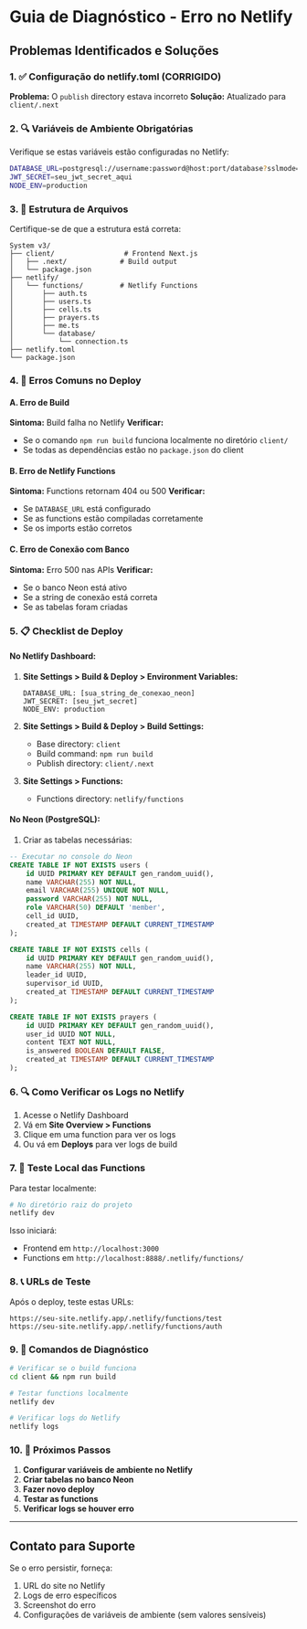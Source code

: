 # Guia de Diagnóstico - Erro no Netlify

## Problemas Identificados e Soluções

### 1. ✅ Configuração do netlify.toml (CORRIGIDO)
**Problema:** O `publish` directory estava incorreto
**Solução:** Atualizado para `client/.next`

### 2. 🔍 Variáveis de Ambiente Obrigatórias
Verifique se estas variáveis estão configuradas no Netlify:

```bash
DATABASE_URL=postgresql://username:password@host:port/database?sslmode=require
JWT_SECRET=seu_jwt_secret_aqui
NODE_ENV=production
```

### 3. 🔧 Estrutura de Arquivos
Certifique-se de que a estrutura está correta:
```
System v3/
├── client/                 # Frontend Next.js
│   ├── .next/             # Build output
│   └── package.json
├── netlify/
│   └── functions/         # Netlify Functions
│       ├── auth.ts
│       ├── users.ts
│       ├── cells.ts
│       ├── prayers.ts
│       ├── me.ts
│       └── database/
│           └── connection.ts
├── netlify.toml
└── package.json
```

### 4. 🚨 Erros Comuns no Deploy

#### A. Erro de Build
**Sintoma:** Build falha no Netlify
**Verificar:**
- Se o comando `npm run build` funciona localmente no diretório `client/`
- Se todas as dependências estão no `package.json` do client

#### B. Erro de Netlify Functions
**Sintoma:** Functions retornam 404 ou 500
**Verificar:**
- Se `DATABASE_URL` está configurado
- Se as functions estão compiladas corretamente
- Se os imports estão corretos

#### C. Erro de Conexão com Banco
**Sintoma:** Erro 500 nas APIs
**Verificar:**
- Se o banco Neon está ativo
- Se a string de conexão está correta
- Se as tabelas foram criadas

### 5. 📋 Checklist de Deploy

#### No Netlify Dashboard:
1. **Site Settings > Build & Deploy > Environment Variables:**
   ```
   DATABASE_URL: [sua_string_de_conexao_neon]
   JWT_SECRET: [seu_jwt_secret]
   NODE_ENV: production
   ```

2. **Site Settings > Build & Deploy > Build Settings:**
   - Base directory: `client`
   - Build command: `npm run build`
   - Publish directory: `client/.next`

3. **Site Settings > Functions:**
   - Functions directory: `netlify/functions`

#### No Neon (PostgreSQL):
1. Criar as tabelas necessárias:
```sql
-- Executar no console do Neon
CREATE TABLE IF NOT EXISTS users (
    id UUID PRIMARY KEY DEFAULT gen_random_uuid(),
    name VARCHAR(255) NOT NULL,
    email VARCHAR(255) UNIQUE NOT NULL,
    password VARCHAR(255) NOT NULL,
    role VARCHAR(50) DEFAULT 'member',
    cell_id UUID,
    created_at TIMESTAMP DEFAULT CURRENT_TIMESTAMP
);

CREATE TABLE IF NOT EXISTS cells (
    id UUID PRIMARY KEY DEFAULT gen_random_uuid(),
    name VARCHAR(255) NOT NULL,
    leader_id UUID,
    supervisor_id UUID,
    created_at TIMESTAMP DEFAULT CURRENT_TIMESTAMP
);

CREATE TABLE IF NOT EXISTS prayers (
    id UUID PRIMARY KEY DEFAULT gen_random_uuid(),
    user_id UUID NOT NULL,
    content TEXT NOT NULL,
    is_answered BOOLEAN DEFAULT FALSE,
    created_at TIMESTAMP DEFAULT CURRENT_TIMESTAMP
);
```

### 6. 🔍 Como Verificar os Logs no Netlify

1. Acesse o Netlify Dashboard
2. Vá em **Site Overview > Functions**
3. Clique em uma function para ver os logs
4. Ou vá em **Deploys** para ver logs de build

### 7. 🧪 Teste Local das Functions

Para testar localmente:
```bash
# No diretório raiz do projeto
netlify dev
```

Isso iniciará:
- Frontend em `http://localhost:3000`
- Functions em `http://localhost:8888/.netlify/functions/`

### 8. 📞 URLs de Teste

Após o deploy, teste estas URLs:
```
https://seu-site.netlify.app/.netlify/functions/test
https://seu-site.netlify.app/.netlify/functions/auth
```

### 9. 🔧 Comandos de Diagnóstico

```bash
# Verificar se o build funciona
cd client && npm run build

# Testar functions localmente
netlify dev

# Verificar logs do Netlify
netlify logs
```

### 10. 📝 Próximos Passos

1. **Configurar variáveis de ambiente no Netlify**
2. **Criar tabelas no banco Neon**
3. **Fazer novo deploy**
4. **Testar as functions**
5. **Verificar logs se houver erro**

---

## Contato para Suporte

Se o erro persistir, forneça:
1. URL do site no Netlify
2. Logs de erro específicos
3. Screenshot do erro
4. Configurações de variáveis de ambiente (sem valores sensíveis)
